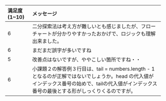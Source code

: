 
|満足度(1~10)|メッセージ|
| :------------- | :------------- |
|6|二分探索法は考え方が難しいとも感じましたが、フローチャートが分かりやすかったおかげで、ロジックも理解出来ました。|
|6|まだまだ誤字が多いですね|
|5|	改善点はないですが、ややこしい箇所ですね・・|
|6|小課題２の解答例３行目は、tail = numbers.length - 1となるのが正解ではないでしょうか。head の代入値がインデックス番号の始めで、tailの代入値がインデックス番号の最後とする形がしっくりくるのですが。|
